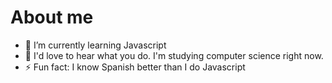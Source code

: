 # About me

- 🌱 I’m currently learning Javascript
- 💬 I'd love to hear what you do. I'm studying computer science right now.
- ⚡ Fun fact: I know Spanish better than I do Javascript
